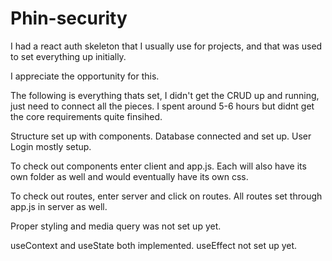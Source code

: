 # Phin-security

I had a react auth skeleton that I usually use for projects, and that was used to set everything up initially.

I appreciate the opportunity for this.

The following is everything thats set, I didn't get the CRUD up and running, just need to connect all the pieces. I spent around 5-6 hours but didnt get the core requirements quite finsihed.

Structure set up with components. Database connected and set up. User Login mostly setup.

To check out components enter client and app.js.
Each will also have its own folder as well and would eventually have its own css.

To check out routes, enter server and click on routes. All routes set through app.js in server as well.

Proper styling and media query was not set up yet.

useContext and useState both implemented. useEffect not set up yet.
